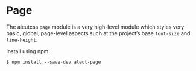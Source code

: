 # Page

The aleutcss `page` module is a very high-level module which styles very basic,
global, page-level aspects such at the project’s base `font-size` and
`line-height`.



Install using npm:

    $ npm install --save-dev aleut-page
